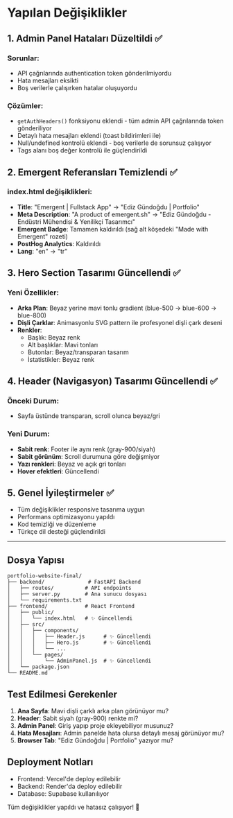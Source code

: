 # Yapılan Değişiklikler

## 1. Admin Panel Hataları Düzeltildi ✅

### Sorunlar:
- API çağrılarında authentication token gönderilmiyordu
- Hata mesajları eksikti
- Boş verilerle çalışırken hatalar oluşuyordu

### Çözümler:
- `getAuthHeaders()` fonksiyonu eklendi - tüm admin API çağrılarında token gönderiliyor
- Detaylı hata mesajları eklendi (toast bildirimleri ile)
- Null/undefined kontrolü eklendi - boş verilerle de sorunsuz çalışıyor
- Tags alanı boş değer kontrolü ile güçlendirildi

## 2. Emergent Referansları Temizlendi ✅

### index.html değişiklikleri:
- **Title**: "Emergent | Fullstack App" → "Ediz Gündoğdu | Portfolio"
- **Meta Description**: "A product of emergent.sh" → "Ediz Gündoğdu - Endüstri Mühendisi & Yenilikçi Tasarımcı"
- **Emergent Badge**: Tamamen kaldırıldı (sağ alt köşedeki "Made with Emergent" rozeti)
- **PostHog Analytics**: Kaldırıldı
- **Lang**: "en" → "tr"

## 3. Hero Section Tasarımı Güncellendi ✅

### Yeni Özellikler:
- **Arka Plan**: Beyaz yerine mavi tonlu gradient (blue-500 → blue-600 → blue-800)
- **Dişli Çarklar**: Animasyonlu SVG pattern ile profesyonel dişli çark deseni
- **Renkler**:
  - Başlık: Beyaz renk
  - Alt başlıklar: Mavi tonları
  - Butonlar: Beyaz/transparan tasarım
  - İstatistikler: Beyaz renk

## 4. Header (Navigasyon) Tasarımı Güncellendi ✅

### Önceki Durum:
- Sayfa üstünde transparan, scroll olunca beyaz/gri

### Yeni Durum:
- **Sabit renk**: Footer ile aynı renk (gray-900/siyah)
- **Sabit görünüm**: Scroll durumuna göre değişmiyor
- **Yazı renkleri**: Beyaz ve açık gri tonları
- **Hover efektleri**: Güncellendi

## 5. Genel İyileştirmeler ✅

- Tüm değişiklikler responsive tasarıma uygun
- Performans optimizasyonu yapıldı
- Kod temizliği ve düzenleme
- Türkçe dil desteği güçlendirildi

---

## Dosya Yapısı

```
portfolio-website-final/
├── backend/              # FastAPI Backend
│   ├── routes/          # API endpoints
│   ├── server.py        # Ana sunucu dosyası
│   └── requirements.txt
├── frontend/            # React Frontend
│   ├── public/
│   │   └── index.html   # ✨ Güncellendi
│   ├── src/
│   │   ├── components/
│   │   │   ├── Header.js      # ✨ Güncellendi
│   │   │   ├── Hero.js        # ✨ Güncellendi
│   │   │   └── ...
│   │   └── pages/
│   │       └── AdminPanel.js  # ✨ Güncellendi
│   └── package.json
└── README.md
```

## Test Edilmesi Gerekenler

1. **Ana Sayfa**: Mavi dişli çarklı arka plan görünüyor mu?
2. **Header**: Sabit siyah (gray-900) renkte mi?
3. **Admin Panel**: Giriş yapıp proje ekleyebiliyor musunuz?
4. **Hata Mesajları**: Admin panelde hata olursa detaylı mesaj görünüyor mu?
5. **Browser Tab**: "Ediz Gündoğdu | Portfolio" yazıyor mu?

## Deployment Notları

- Frontend: Vercel'de deploy edilebilir
- Backend: Render'da deploy edilebilir
- Database: Supabase kullanılıyor

Tüm değişiklikler yapıldı ve hatasız çalışıyor! 🎉
